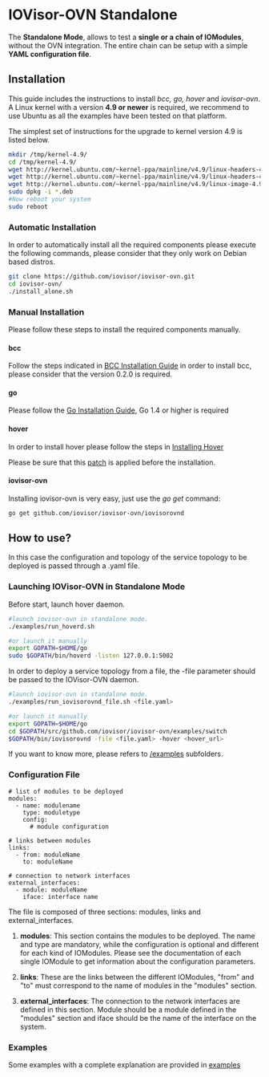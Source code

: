 # IOVisor-OVN Standalone

The **Standalone Mode**, allows to test a **single or a chain of IOModules**, without the OVN integration. The entire chain can be setup with a simple **YAML configuration file**.  

## Installation
This guide includes the instructions to install *bcc, go, hover* and *iovisor-ovn*.
A Linux kernel with a version **4.9 or newer** is required, we recommend to use Ubuntu as all the examples have been tested on that platform.

The simplest set of instructions for the upgrade to kernel version 4.9 is listed below.

```bash
mkdir /tmp/kernel-4.9/
cd /tmp/kernel-4.9/
wget http://kernel.ubuntu.com/~kernel-ppa/mainline/v4.9/linux-headers-4.9.0-040900_4.9.0-040900.201612111631_all.deb
wget http://kernel.ubuntu.com/~kernel-ppa/mainline/v4.9/linux-headers-4.9.0-040900-generic_4.9.0-040900.201612111631_amd64.deb
wget http://kernel.ubuntu.com/~kernel-ppa/mainline/v4.9/linux-image-4.9.0-040900-generic_4.9.0-040900.201612111631_amd64.deb
sudo dpkg -i *.deb
#Now reboot your system
sudo reboot
```

### Automatic Installation

In order to automatically install all the required components please execute the following commands, please consider that they only work on Debian based distros.

```bash
git clone https://github.com/iovisor/iovisor-ovn.git
cd iovisor-ovn/
./install_alone.sh
```

### Manual Installation

Please follow these steps to install the required components manually.

#### bcc

Follow the steps indicated in [BCC Installation Guide](https://github.com/iovisor/bcc/blob/master/INSTALL.md) in order to install bcc, please consider that the version 0.2.0 is required.

#### go

Please follow the [Go Installation Guide](https://golang.org/doc/install), Go 1.4 or higher is required

#### hover
In order to install hover please follow the steps in [Installing Hover](https://github.com/iovisor/iomodules/#installing-hover)

Please be sure that this [patch](https://github.com/mvbpolito/iomodules/commit/7409078fcb158263dcc2b6b58b508e7033865d5f) is applied before the installation.

#### iovisor-ovn

Installing iovisor-ovn is very easy, just use the *go get* command:

```bash
go get github.com/iovisor/iovisor-ovn/iovisorovnd
```

## How to use?

In this case the configuration and topology of the service topology to be deployed is passed through a .yaml file.

### Launching IOVisor-OVN in Standalone Mode

Before start, launch hover daemon.

```bash
#launch iovisor-ovn in standalone mode.
./examples/run_hoverd.sh

#or launch it manually
export GOPATH=$HOME/go
sudo $GOPATH/bin/hoverd -listen 127.0.0.1:5002

```

In order to deploy a service topology from a file, the -file parameter should be passed to the IOVisor-OVN daemon.  


```bash
#launch iovisor-ovn in standalone mode.
./examples/run_iovisorovnd_file.sh <file.yaml>

#or launch it manually
export GOPATH=$HOME/go
cd $GOPATH/src/github.com/iovisor/iovisor-ovn/examples/switch
$GOPATH/bin/iovisorovnd -file <file.yaml> -hover <hover_url>

```

If you want to know more, please refers to [/examples](./examples) subfolders.

### Configuration File

```
# list of modules to be deployed
modules:
  - name: modulename
    type: moduletype
    config:
      # module configuration

# links between modules
links:
  - from: moduleName
    to: moduleName

# connection to network interfaces
external_interfaces:
  - module: moduleName
    iface: interface name
```
The file is composed of three sections: modules, links and external_interfaces.

1. **modules**: This section contains the modules to be deployed.
The name and type are mandatory, while the configuration is optional and different for each kind of IOModules.
Please see the documentation of each single IOModule to get information about the configuration parameters.

2. **links**: These are the links between the different IOModules, "from" and "to" must correspond to the name of modules in the "modules" section.

3. **external_interfaces**:  The connection to the network interfaces are defined in this section. Module should be a module defined in the "modules" section and iface should be the name of the interface on the system.

### Examples

Some examples with a complete explanation are provided in [examples](./examples)
